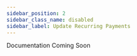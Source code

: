 ```yaml
---
sidebar_position: 2
sidebar_class_name: disabled
sidebar_label: Update Recurring Payments
---
```


Documentation Coming Soon
